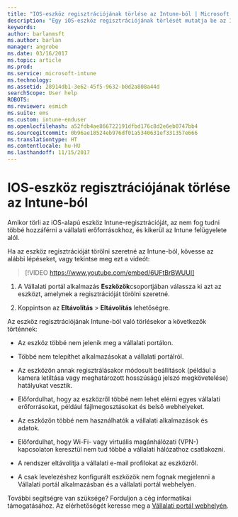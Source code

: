 ```yaml
---
title: "IOS-eszköz regisztrációjának törlése az Intune-ból | Microsoft Docs"
description: "Egy iOS-eszköz regisztrációjának törlését mutatja be az Intune-ból"
keywords: 
author: barlanmsft
ms.author: barlan
manager: angrobe
ms.date: 03/16/2017
ms.topic: article
ms.prod: 
ms.service: microsoft-intune
ms.technology: 
ms.assetid: 28914db1-3e62-45f5-9632-b0d2a808a44d
searchScope: User help
ROBOTS: 
ms.reviewer: esmich
ms.suite: ems
ms.custom: intune-enduser
ms.openlocfilehash: a52fdb4ae866722191dfbd176c8d2e6eb0747bb4
ms.sourcegitcommit: 0b96ae18524eb976df01a5340631ef331357e666
ms.translationtype: HT
ms.contentlocale: hu-HU
ms.lasthandoff: 11/15/2017
---
```

# <a name="unenroll-your-ios-device-from-intune"></a>IOS-eszköz regisztrációjának törlése az Intune-ból

Amikor törli az iOS-alapú eszköz Intune-regisztrációját, az nem fog tudni többé hozzáférni a vállalati erőforrásokhoz, és kikerül az Intune felügyelete alól.

Ha az eszköz regisztrációját törölni szeretné az Intune-ból, kövesse az alábbi lépéseket, vagy tekintse meg ezt a videót:

> [!VIDEO https://www.youtube.com/embed/6UFtBrBWUUI]

1.  A Vállalati portál alkalmazás **Eszközök**csoportjában válassza ki azt az eszközt, amelynek a regisztrációját törölni szeretné.

2.  Koppintson az **Eltávolítás** > **Eltávolítás** lehetőségre.

Az eszköz regisztrációjának Intune-ból való törlésekor a következők történnek:

-   Az eszköz többé nem jelenik meg a vállalati portálon.

-   Többé nem telepíthet alkalmazásokat a vállalati portálról.

-   Az eszközön annak regisztrálásakor módosult beállítások (például a kamera letiltása vagy meghatározott hosszúságú jelszó megkövetelése) hatályukat vesztik.

-   Előfordulhat, hogy az eszközről többé nem lehet elérni egyes vállalati erőforrásokat, például fájlmegosztásokat és belső webhelyeket.

-   Az eszközön többé nem használhatók a vállalati alkalmazások és adatok.

-   Előfordulhat, hogy Wi-Fi- vagy virtuális magánhálózati (VPN-) kapcsolaton keresztül nem tud többé a vállalati hálózathoz csatlakozni.

-   A rendszer eltávolítja a vállalati e-mail profilokat az eszközről.

-   A csak levelezéshez konfigurált eszközök nem fognak megjelenni a Vállalati portál alkalmazásban és a vállalati portál webhelyén.

További segítségre van szüksége? Forduljon a cég informatikai támogatásához. Az elérhetőségét keresse meg a [Vállalati portál webhelyén](https://portal.manage.microsoft.com).
